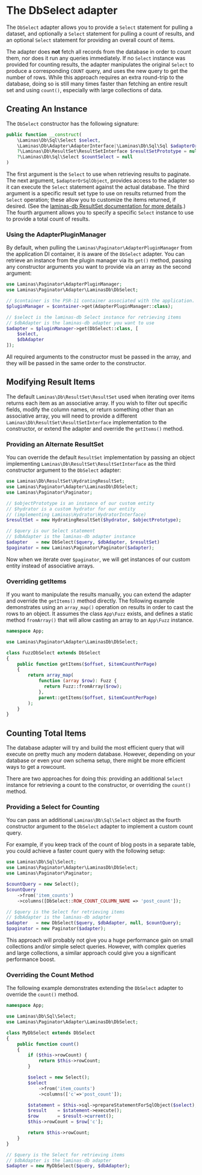 # The DbSelect adapter

The `DbSelect` adapter allows you to provide a `Select` statement for pulling a dataset, and optionally a `Select` statement for pulling a count of results, and an optional `Select` statement for providing an overall count of items.

The adapter does **not** fetch all records from the database in order to count them, nor does it run any queries immediately.
If no `Select` instance was provided for counting results, the adapter manipulates the original `Select` to produce a corresponding `COUNT` query, and uses the new query to get the number of rows.
While this approach requires an extra round-trip to the database, doing so is still many times faster than fetching an entire result set and using `count()`, especially with large collections of data.

## Creating An Instance

The `DbSelect` constructor has the following signature:

```php
public function __construct(
    \Laminas\Db\Sql\Select $select,
    \Laminas\Db\Adapter\AdapterInterface|\Laminas\Db\Sql\Sql $adapterOrSqlObject,
    ?\Laminas\Db\ResultSet\ResultSetInterface $resultSetPrototype = null,
    ?\Laminas\Db\Sql\Select $countSelect = null
)
```

The first argument is the `Select` to use when retrieving results to paginate.
The next argument, `$adapterOrSqlObject`, provides access to the adapter so it can execute the `Select` statement against the actual database.
The third argument is a specific result set type to use on results returned from the `Select` operation; these allow you to customize the items returned, if desired.
(See the [laminas-db ResultSet documentation for more details](https://docs.laminas.dev/laminas-db/result-set/).)
The fourth argument allows you to specify a specific `Select` instance to use to provide a total count of results.

### Using the AdapterPluginManager

By default, when pulling the `Laminas\Paginator\AdapterPluginManager` from the application DI container, it is aware of the `DbSelect` adapter.
You can retrieve an instance from the plugin manager via its `get()` method, passing any constructor arguments you want to provide via an array as the second argument:

```php
use Laminas\Paginator\AdapterPluginManager;
use Laminas\Paginator\Adapter\LaminasDb\DbSelect;

// $container is the PSR-11 container associated with the application.
$pluginManager = $container->get(AdapterPluginManager::class);

// $select is the laminas-db Select instance for retrieving items
// $dbAdapter is the laminas-db adapter you want to use
$adapter = $pluginManager->get(DbSelect::class, [
    $select,
    $dbAdapter
]);
```

All required arguments to the constructor must be passed in the array, and they will be passed in the same order to the constructor.

## Modifying Result Items

The default `Laminas\Db\ResultSet\ResultSet` used when iterating over items returns each item as an associative array.
If you wish to filter out specific fields, modify the column names, or return something other than an associative array, you will need to provide a different `Laminas\Db\ResultSet\ResultSetInterface` implementation to the constructor, or extend the adapter and override the `getItems()` method.

### Providing an Alternate ResultSet

You can override the default `ResultSet` implementation by passing an object implementing `Laminas\Db\ResultSet\ResultSetInterface` as the third constructor argument to the `DbSelect` adapter:

```php
use Laminas\Db\ResultSet\HydratingResultSet;
use Laminas\Paginator\Adapter\LaminasDb\DbSelect;
use Laminas\Paginator\Paginator;

// $objectPrototype is an instance of our custom entity
// $hydrator is a custom hydrator for our entity
// (implementing Laminas\Hydrator\HydratorInterface)
$resultSet = new HydratingResultSet($hydrator, $objectPrototype);

// $query is our Select statement
// $dbAdapter is the laminas-db adapter instance
$adapter   = new DbSelect($query, $dbAdapter, $resultSet)
$paginator = new Laminas\Paginator\Paginator($adapter);
```

Now when we iterate over `$paginator`, we will get instances of our custom entity instead of associative arrays.

### Overriding getItems

If you want to manipulate the results manually, you can extend the adapter and override the `getItems()` method directly.
The following example demonstrates using an `array_map()` operation on results in order to cast the rows to an object.
It assumes the class `App\Fuzz` exists, and defines a static method `fromArray()` that will allow casting an array to an `App\Fuzz` instance.

```php
namespace App;

use Laminas\Paginator\Adapter\LaminasDb\DbSelect;

class FuzzDbSelect extends DbSelect
{
    public function getItems($offset, $itemCountPerPage)
    {
        return array_map(
            function (array $row): Fuzz {
              return Fuzz::fromArray($row);
            },
            parent::getItems($offset, $itemCountPerPage)
        );
    }
}
```

## Counting Total Items

The database adapter will try and build the most efficient query that will execute on pretty much any modern database.
However, depending on your database or even your own schema setup, there might be more efficient ways to get a rowcount.

There are two approaches for doing this: providing an additional `Select` instance for retrieving a count to the constructor, or overriding the `count()` method.

### Providing a Select for Counting

You can pass an additional `Laminas\Db\Sql\Select` object as the fourth constructor argument to the `DbSelect` adapter to implement a custom count query.

For example, if you keep track of the count of blog posts in a separate table, you could achieve a faster count query with the following setup:

```php
use Laminas\Db\Sql\Select;
use Laminas\Paginator\Adapter\LaminasDb\DbSelect;
use Laminas\Paginator\Paginator;

$countQuery = new Select();
$countQuery
    ->from('item_counts')
    ->columns([DbSelect::ROW_COUNT_COLUMN_NAME => 'post_count']);

// $query is the Select for retrieving items
// $dbAdapter is the laminas-db adapter
$adapter   = new DbSelect($query, $dbAdapter, null, $countQuery);
$paginator = new Paginator($adapter);
```

This approach will probably not give you a huge performance gain on small collections and/or simple select queries.
However, with complex queries and large collections, a similar approach could give you a significant performance boost.

### Overriding the Count Method

The following example demonstrates extending the `DbSelect` adapter to override the `count()` method.

```php
namespace App;

use Laminas\Db\Sql\Select;
use Laminas\Paginator\Adapter\LaminasDb\DbSelect;

class MyDbSelect extends DbSelect
{
    public function count()
    {
        if ($this->rowCount) {
            return $this->rowCount;
        }

        $select = new Select();
        $select
            ->from('item_counts')
            ->columns(['c'=>'post_count']);

        $statement = $this->sql->prepareStatementForSqlObject($select);
        $result    = $statement->execute();
        $row       = $result->current();
        $this->rowCount = $row['c'];

        return $this->rowCount;
    }
}

// $query is the Select for retrieving items
// $dbAdapter is the laminas-db adapter
$adapter = new MyDbSelect($query, $dbAdapter);
```

